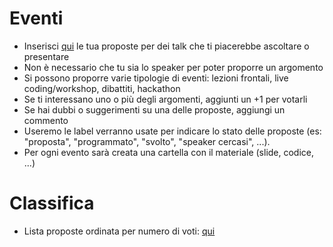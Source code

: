 # Eventi

- Inserisci [qui](https://github.com/FlutterBologna/eventi/issues/new) le tua proposte per dei talk che ti piacerebbe ascoltare o presentare
- Non è necessario che tu sia lo speaker per poter proporre un argomento
- Si possono proporre varie tipologie di eventi: lezioni frontali, live coding/workshop, dibattiti, hackathon
- Se ti interessano uno o più degli argomenti, aggiunti un +1 per votarli
- Se hai dubbi o suggerimenti su una delle proposte, aggiungi un commento
- Useremo le label verranno usate per indicare lo stato delle proposte (es: "proposta", "programmato", "svolto", "speaker cercasi", ...).
- Per ogni evento sarà creata una cartella con il materiale (slide, codice, ...)

# Classifica

- Lista proposte ordinata per numero di voti: [qui](https://github.com/FlutterBologna/eventi/issues?q=is%3Aissue+is%3Aopen+sort%3Areactions-%2B1-desc)
